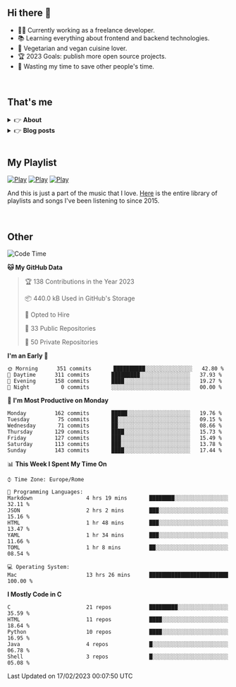 <h2>Hi there 👋</h2>

- 👨‍💻 Currently working as a freelance developer.
- :books: Learning everything about frontend and backend technologies.
- 🌱 Vegetarian and vegan cuisine lover.
- :trophy: 2023 Goals: publish more open source projects.
- :dart: Wasting my time to save other people's time.

<br>

## That's me
<!-- markdownlint-disable MD033 -->
<details>
    <summary>&#128073 <b>About</b></summary><br/>

<!-- BLOG-POST-LIST:START -->
- 👀 [About me](https://simonemargio.im/about/)
- 🧑‍💻 [Resume](https://simonemargio.im/resume/)
- 🤝 [Polywork](https://www.polywork.com/simonemargio)
<!-- BLOG-POST-LIST:END -->
</details>

<details>
    <summary>&#128073 <b>Blog posts</b></summary><br/>

<!-- BLOG-POST-LIST:START -->
- [LastPass](https://simonemargio.im/blog/lastpass/)
- [Apple Music](https://simonemargio.im/blog/applemusic/)
- [iCloud Keychain](https://simonemargio.im/blog/icloudkeychain/)
- [Digital legacy](https://simonemargio.im/blog/digitallegacy/)
- [Usability](https://simonemargio.im/blog/usability/)
- [Bitwarden](https://simonemargio.im/blog/bitwarden/)
- [About EXIF metadata](https://simonemargio.im/blog/aboutexifmetadata/)
- [Stop using whatsapp](https://simonemargio.im/blog/stopusingwhatsapp/)
- [Password Managers](https://simonemargio.im/blog/managepasswords/)
- [More](https://simonemargio.im/blog/page/2/)
<!-- BLOG-POST-LIST:END -->
</details>

<br>

## My Playlist
[![Play](https://user-images.githubusercontent.com/22590804/173320312-c6ff4952-2d80-4da0-bc86-1a49d009b4a7.jpg)](https://music.apple.com/it/playlist/juice/pl.u-mJy83A8tGBvZWA)
[![Play](https://user-images.githubusercontent.com/22590804/173320788-49695c90-a4c3-48b3-8ac5-f6f4b944955f.jpg)](https://music.apple.com/it/playlist/gym/pl.u-38oWWgbT3gryK0)
[![Play](https://user-images.githubusercontent.com/22590804/173321081-fd673357-e189-4e1d-bf6a-fc8048872de2.jpg)](https://music.apple.com/it/playlist/relax/pl.u-9N9LLp3u27KNLk)

And this is just a part of the music that I love. [Here](https://simonemargiomusic.netlify.app) is the entire library of playlists and songs I've been listening to since 2015.

<br>

## Other

<!--START_SECTION:waka-->
![Code Time](http://img.shields.io/badge/Code%20Time-385%20hrs%2030%20mins-blue)

**🐱 My GitHub Data** 

> 🏆 138 Contributions in the Year 2023
 > 
> 📦 440.0 kB Used in GitHub's Storage 
 > 
> 💼 Opted to Hire
 > 
> 📜 33 Public Repositories 
 > 
> 🔑 50 Private Repositories  
 > 
**I'm an Early 🐤** 

```text
🌞 Morning      351 commits       ██████████░░░░░░░░░░░░░░░   42.80 % 
🌆 Daytime      311 commits       █████████░░░░░░░░░░░░░░░░   37.93 % 
🌃 Evening      158 commits       ████░░░░░░░░░░░░░░░░░░░░░   19.27 % 
🌙 Night          0 commits       ░░░░░░░░░░░░░░░░░░░░░░░░░   00.00 % 

```
📅 **I'm Most Productive on Monday** 

```text
Monday         162 commits       █████░░░░░░░░░░░░░░░░░░░░   19.76 % 
Tuesday         75 commits       ██░░░░░░░░░░░░░░░░░░░░░░░   09.15 % 
Wednesday       71 commits       ██░░░░░░░░░░░░░░░░░░░░░░░   08.66 % 
Thursday       129 commits       ████░░░░░░░░░░░░░░░░░░░░░   15.73 % 
Friday         127 commits       ███░░░░░░░░░░░░░░░░░░░░░░   15.49 % 
Saturday       113 commits       ███░░░░░░░░░░░░░░░░░░░░░░   13.78 % 
Sunday         143 commits       ████░░░░░░░░░░░░░░░░░░░░░   17.44 % 

```


📊 **This Week I Spent My Time On** 

```text
⌚︎ Time Zone: Europe/Rome

💬 Programming Languages: 
Markdown                 4 hrs 19 mins       ████████░░░░░░░░░░░░░░░░░   32.11 % 
JSON                     2 hrs 2 mins        ███░░░░░░░░░░░░░░░░░░░░░░   15.16 % 
HTML                     1 hr 48 mins        ███░░░░░░░░░░░░░░░░░░░░░░   13.47 % 
YAML                     1 hr 34 mins        ███░░░░░░░░░░░░░░░░░░░░░░   11.66 % 
TOML                     1 hr 8 mins         ██░░░░░░░░░░░░░░░░░░░░░░░   08.54 % 

💻 Operating System: 
Mac                      13 hrs 26 mins      █████████████████████████   100.00 % 

```

**I Mostly Code in C** 

```text
C                        21 repos            █████████░░░░░░░░░░░░░░░░   35.59 % 
HTML                     11 repos            ████░░░░░░░░░░░░░░░░░░░░░   18.64 % 
Python                   10 repos            ████░░░░░░░░░░░░░░░░░░░░░   16.95 % 
Java                     4 repos             █░░░░░░░░░░░░░░░░░░░░░░░░   06.78 % 
Shell                    3 repos             █░░░░░░░░░░░░░░░░░░░░░░░░   05.08 % 

```



 Last Updated on 17/02/2023 00:07:50 UTC
<!--END_SECTION:waka-->



